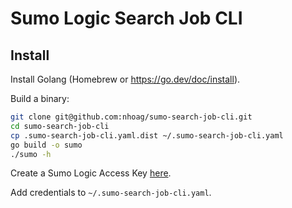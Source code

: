 # Sumo Logic Search Job CLI

## Install

Install Golang (Homebrew or https://go.dev/doc/install).

Build a binary:
```bash
git clone git@github.com:nhoag/sumo-search-job-cli.git
cd sumo-search-job-cli
cp .sumo-search-job-cli.yaml.dist ~/.sumo-search-job-cli.yaml
go build -o sumo
./sumo -h
```

Create a Sumo Logic Access Key [here](https://service.sumologic.com/ui/#/preferences).

Add credentials to `~/.sumo-search-job-cli.yaml`.
